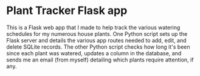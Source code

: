 # Plant Tracker Flask app

This is a Flask web app that I made to help track the various watering schedules for my
numerous house plants. One Python script sets up the Flask server and details the various
app routes needed to add, edit, and delete SQLite records. The other Python script checks
how long it's been since each plant was watered, updates a column in the database, and
sends me an email (from myself) detailing which plants require attention, if any.
